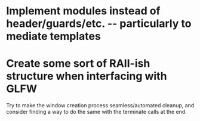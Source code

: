 # Implement modules instead of header/guards/etc. -- particularly to mediate templates

# Create some sort of RAII-ish structure when interfacing with GLFW
Try to make the window creation process seamless/automated cleanup, and consider finding a way to do the same with the terminate calls at the end.  
